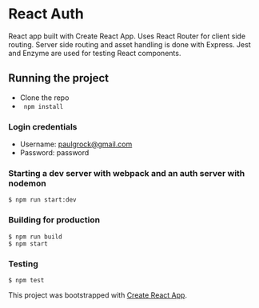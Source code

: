 # React Auth
React app built with Create React App. Uses React Router for client side
routing. Server side routing and asset handling is done with Express. Jest and
Enzyme are used for testing React components.

## Running the project
* Clone the repo
* ` npm install`

### Login credentials
* Username: paulgrock@gmail.com
* Password: password

### Starting a dev server with webpack and an auth server with nodemon
```
$ npm run start:dev
```

### Building for production
```
$ npm run build
$ npm start
```

### Testing
```
$ npm test
```

This project was bootstrapped with [Create React App](https://github.com/facebookincubator/create-react-app).

